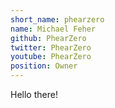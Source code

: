 ```yaml
---
short_name: phearzero
name: Michael Feher
github: PhearZero
twitter: PhearZero
youtube: PhearZero
position: Owner
---
```

Hello there!
